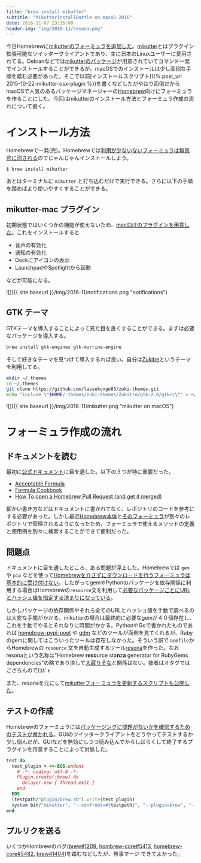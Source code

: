 ```yaml
---
title: "brew install mikutter"
subtitle: "MikutterInstallBattle on macOS 2016"
date: 2016-11-07 23:35:00
header-img: "img/2016-11/resona.png"
---
```


今日Homebrewに[mikutterのフォーミュラを追加した](//github.com/Homebrew/homebrew-core/pull/6258)。[mikutter](//mikutter.hachune.net)とはプラグイン拡張可能なツイッタークライアントであり、主に日本のLinuxユーザーに愛用されてる。Debianなどでは[mikutterのパッケージ](//packages.debian.org/ja/jessie/mikutter)が用意されていてコマンド一発でインストールすることができるが、macOSでのインストールは少し面倒な手順を踏む必要があった。そこで以前[インストールスクリプト]({% post_url 2015-10-22-mikutter-osx-plugin %})を書くなどしたがやはり面倒だからmacOSで人気のあるパッケージマネージャーの[Homebrew](//brew.sh)向けにフォーミュラを作ることにした。今回はmikutterのインストール方法とフォーミュラ作成の流れについて書く。

# インストール方法

Homebrewで一発(完)。Homebrewでは[利用が少ないないフォーミュラは無慈悲に消される](//github.com/Homebrew/homebrew-core/issues/6408)のでじゃんじゃんインストールしよう。

```console
$ brew install mikutter
```

あとはターミナルに `mikutter` と打ち込むだけで実行できる。さらに以下の手順を踏めばより使いやすくすることができる。

## mikutter-mac プラグイン

初期状態ではいくつかの機能が使えないため、[mac向けのプラグインを用意した](//github.com/midchildan/mikutter-mac)。これをインストールすると

- 音声の有効化
- 通知の有効化
- Dockにアイコンの表示
- LaunchpadやSpotlightから起動

などが可能になる。

![]({{ site.baseurl }}/img/2016-11/notifications.png "notifications")

## GTK テーマ

GTKテーマを導入することによって見た目を良くすることができる。まずは必要なパッケージを導入する。

```sh
brew install gtk-engines gtk-murrine-engine
```

そして好きなテーマを見つけて導入するれば良い。自分は[Zukitre](//github.com/lassekongo83/zuki-themes)というテーマを利用してる。

```sh
mkdir ~/.themes
cd ~/.themes
git clone https://github.com/lassekongo83/zuki-themes.git
echo "include \"$HOME/.themes/zuki-themes/Zukitre/gtk-2.0/gtkrc\"" > ~/.gtkrc-2.0
```

![]({{ site.baseurl }}/img/2016-11/mikutter.png "mikutter on macOS")

# フォーミュラ作成の流れ

## ドキュメントを読む

最初に[公式ドキュメント](//github.com/Homebrew/brew/tree/master/docs)に目を通した。以下の３つが特に重要だった。

- [Acceptable Formula](//github.com/Homebrew/brew/blob/master/docs/Acceptable-Formulae.md)
- [Formula Cookbook](//github.com/Homebrew/brew/blob/master/docs/Formula-Cookbook.md)
- [How To open a Homebrew Pull Request (and get it merged)](
https://github.com/Homebrew/brew/blob/master/docs/How-To-Open-a-Homebrew-Pull-Request-%28and-get-it-merged%29.md)

細かい書き方などはドキュメントに書かれてなく、レポジトリのコードを参考にする必要があった。しかし最近[Homebrew本体](//github.com/Homebrew/brew)と[そのフォーミュラ](//github.com/Hombrew/homebrew-core)が別々のレポジトリで管理されるようになったため、フォーミュラで使えるメソッドの定義と使用例を別々に検索することができて便利だった。

## 問題点

ドキュメントに目を通したところ、ある問題が浮上した。Homebrewでは `gem` や `pip` などを使って[Homebrewを介さずにダウンロードを行うフォーミュラは基本的に受け付けない](//github.com/Homebrew/brew/blob/master/docs/Acceptable-Formulae.md#we-dont-like-install-scripts-that-download-things)。したがってgemやPythonのパッケージを依存関係に利用する場合はHomebrewの`resource`文を利用して[必要なパッケージごとにURLとハッシュ値を指定する決まりになっている](//github.com/Homebrew/brew/blob/master/docs/Formula-Cookbook.md#specifying-gems-python-modules-go-projects-etc-as-dependencies)。

しかしパッケージの依存関係やそれら全てのURLとハッシュ値を手動で調べるのは大変な手間がかかる。mikutterの場合は最終的に必要なgemが４０個存在し、これを手動でやるとそれなりに時間がかかる。PythonやGoで書かれたものであれば [homebrew-pypi-poet](//github.com/tdsmith/homebrew-pypi-poet) や [gdm](//github.com/sparrc/gdm#homebrew) などのツールが面倒を見てくれるが、Rubyのgemに関してはこういったツールは存在しなかった。そういう訳で `Gemfile`からHomebrewの `resource` 文を自動生成するツール[resona](//github.com/midchildan/resona)を作った。なおresonaという名称は"Homebrew <strong class="text-primary">reso</strong>urce sta<strong class="text-primary">n</strong>z<strong class="text-primary">a</strong> generator for RubyGems dependencies"の略であり決して[大蔵りそな](//project-navel.com/otomeriron/chara01_resona.html)と関係はない。拙者はオタクではござらんので(ｺﾎﾟｫ

また、resonaを元にして[mikutterフォーミュラを更新するスクリプトも公開した](//github.com/midchildan/mikutterbrew)。

## テストの作成

Homebrewのフォーミュラには[パッケージングに問題がないかを確認するためのテストが書かれる](//github.com/Homebrew/brew/blob/master/docs/Formula-Cookbook.md#add-a-test-to-the-formula)。GUIのツイッタークライアントをどうやってテストするか少し悩んだが、GUIなどを無効にしつつ読み込んでからしばらくして終了するプラグインを用意することによって対処した。

```ruby
test do
  test_plugin = <<-EOS.undent
    # -*- coding: utf-8 -*-
    Plugin.create(:brew) do
      Delayer.new { Thread.exit }
    end
  EOS
  (testpath/"plugin/brew.rb").write(test_plugin)
  system bin/"mikutter", "--confroot=#{testpath}", "--plugin=brew", "--debug"
end
```

## プルリクを送る

いくつかHombrewのバグ([brew#1209](//github.com/Homebrew/brew/issues/1209),
[hombrew-core#5413](//github.com/Homebrew/homebrew-core/issues/5413),
[homebrew-core#5482](//github.com/Homebrew/homebrew-core/issues/5482),
[brew#1404](//github.com/Homebrew/brew/pull/1404))を踏むなどしたが、無事マージ
できてよかった。
